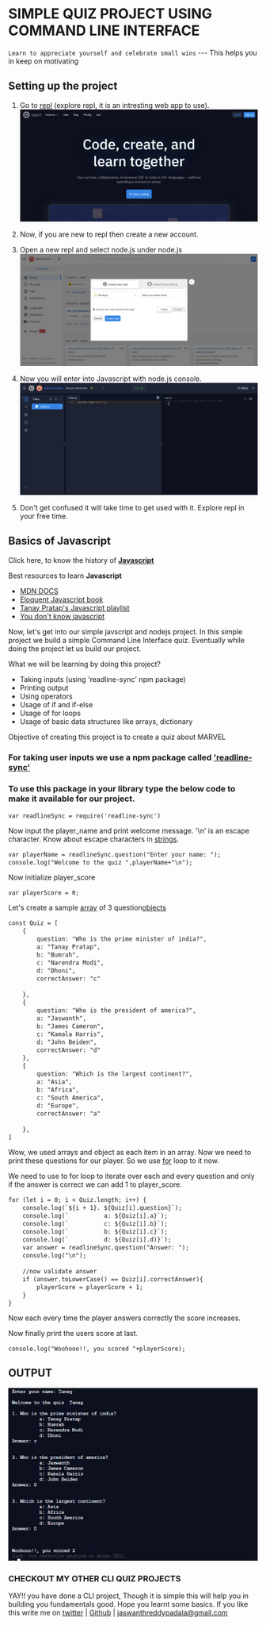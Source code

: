 # **SIMPLE QUIZ PROJECT USING COMMAND LINE INTERFACE**

`Learn to appreciate yourself and celebrate small wins` --- This helps you in keep on motivating

## **Setting up the project**

1. Go to [repl](https://repl.it/) (explore repl, it is an intresting web app to use).
   ![Main Page of repl](./images/repl-login.png)

2. Now, if you are new to repl then create a new account.

3. Open a new repl and select node.js under node.js
   ![New repl](./images/new-repl.png)
4. Now you will enter into Javascript with node.js console.
   ![New repl](./images/new-console.png)
5. Don't get confused it will take time to get used with it. Explore repl in your free time.

## **Basics of Javascript**

Click here, to know the history of **[Javascript](https://en.wikipedia.org/wiki/JavaScript)**

Best resources to learn **Javascript**

- [MDN DOCS](https://developer.mozilla.org/en-US/docs/Web/JavaScript)
- [Eloquent Javascript book](https://eloquentjavascript.net/Eloquent_JavaScript.pdf)
- [Tanay Pratap's Javascript playlist](https://www.youtube.com/playlist?list=PLzvhQUIpvvuj9nN70USkHJrrSeQ9aiqdB)
- [You don't know javascript](https://github.com/getify/You-Dont-Know-JS)

Now, let's get into our simple javscript and nodejs project. In this simple project we build a simple Command Line Interface quiz. Eventually while doing the project let us build our project.

What we will be learning by doing this project?

- Taking inputs (using 'readline-sync' npm package)
- Printing output
- Using operators
- Usage of if and if-else
- Usage of for loops
- Usage of basic data structures like arrays, dictionary

Objective of creating this project is to create a quiz about MARVEL

### For taking user inputs we use a npm package called [**'readline-sync'**](https://www.npmjs.com/package/readline-sync)

### To use this package in your library type the below code to make it available for our project.

```
var readlineSync = require('readline-sync')
```

Now input the player_name and print welcome message. '\n' is an escape character. Know about escape characters in [strings](https://developer.mozilla.org/en-US/docs/Web/JavaScript/Reference/Global_Objects/String).

```
var playerName = readlineSync.question("Enter your name: ");
console.log("Welcome to the quiz ",playerName+"\n");
```

Now initialize player_score

```
var playerScore = 0;
```

Let's create a sample [array](https://developer.mozilla.org/en-US/docs/Web/JavaScript/Reference/Global_Objects/Array) of 3 question[objects](https://developer.mozilla.org/en-US/docs/Web/JavaScript/Reference/Global_Objects/Object)

```
const Quiz = [
    {
        question: "Who is the prime minister of india?",
        a: "Tanay Pratap",
        b: "Bumrah",
        c: "Narendra Modi",
        d: "Dhoni",
        correctAnswer: "c"

    },
    {
        question: "Who is the president of america?",
        a: "Jaswanth",
        b: "James Cameron",
        c: "Kamala Harris",
        d: "John Beiden",
        correctAnswer: "d"
    },
    {
        question: "Which is the largest continent?",
        a: "Asia",
        b: "Africa",
        c: "South America",
        d: "Europe",
        correctAnswer: "a"

    },
]
```

Wow, we used arrays and object as each item in an array. Now we need to print these questions for our player. So we use [for](https://developer.mozilla.org/en-US/docs/Web/JavaScript/Reference/Statements/for) loop to it now.

We need to use to for loop to iterate over each and every question and only if the answer is correct we can add 1 to player_score.

```
for (let i = 0; i < Quiz.length; i++) {
    console.log(`${i + 1}. ${Quiz[i].question}`);
    console.log(`          a: ${Quiz[i].a}`);
    console.log(`          c: ${Quiz[i].b}`);
    console.log(`          b: ${Quiz[i].c}`);
    console.log(`          d: ${Quiz[i].d)}`);
    var answer = readlineSync.question("Answer: ");
	console.log("\n");

    //now validate answer
    if (answer.toLowerCase() == Quiz[i].correctAnswer){
        playerScore = playerScore + 1;
    }
}
```

Now each every time the player answers correctly the score increases.

Now finally print the users score at last.

```
console.log("Woohooo!!, you scored "+playerScore);
```

## **OUTPUT**

![Output of above program](./images/output.JPG)

### CHECKOUT MY OTHER CLI QUIZ PROJECTS

YAY!! you have done a CLI project, Though it is simple this will help you in building you fundamentals good.
Hope you learnt some basics.
If you like this write me on [twitter](https://twitter.com/jaswanthreddyp2) | [Github](https://github.com/JaswanthReddyPadala/) | jaswanthreddypadala@gmail.com
